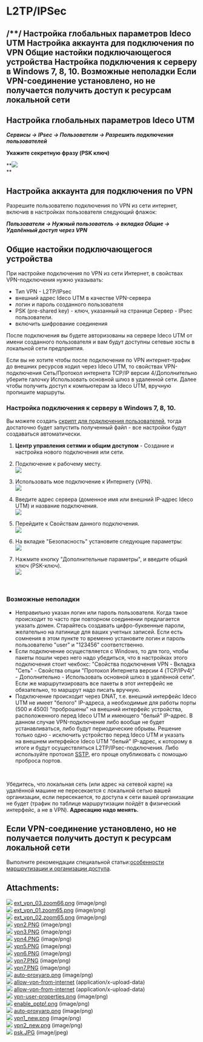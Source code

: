 # L2TP/IPSec

## /\*\*/ Настройка глобальных параметров Ideco UTM Настройка аккаунта для подключения по VPN Общие настойки подключающегося устройства Настройка подключения к серверу в Windows 7, 8, 10. Возможные неполадки Если VPN-соединение установлено, но не получается получить доступ к ресурсам локальной сети

## Настройка глобальных параметров Ideco UTM

***Сервисы -\> IPsec -\> Пользователи -\> Разрешить подключения
пользователей***

**Укажите секретную фразу (PSK ключ)**

**![](attachments/2261077/11436123.jpg)  
**

## Настройка аккаунта для подключения по VPN

Разрешите пользователю подключения по VPN из сети интернет, включив в
настройках пользователя следующий флажок:

***Пользователи -\> Нужный пользователь -\> вкладка Общие -\> Удалённый
доступ через VPN***

## Общие настойки подключающегося устройства

При настройке подключения по VPN из сети Интернет, в свойствах
VPN-подключения нужно указывать:

  - Тип VPN - L2TP/IPsec
  - внешний адрес Ideco UTM в качестве VPN-сервера
  - логин и пароль созданного пользователя
  - PSK (pre-shared key) - ключ, указанный на странице Сервер - IPsec
    пользователи.
  - включить шифрование соединения

После подключения вы будете авторизованы на сервере Ideco UTM от имени
созданного пользователя и вам будут доступны сетевые хосты в локальной
сети предприятия.

<div>

<div>

Если вы не хотите чтобы после подключения по VPN интернет-трафик до
внешних ресурсов ходил через Ideco UTM, то свойствах
VPN-подключения Сеть/Протокол интернета TCP/IP версии
4/Дополнительно уберите галочку Использовать основной шлюз в
удаленной сети. Далее чтобы получить доступ к компьютерам за Ideco
UTM, вручную пропишите маршруты.

</div>

</div>

### Настройка подключения к серверу в Windows 7, 8, 10.

Вы можете создать [скрипт для подключения
пользователей](Скрипт_автоматического_создания_пользовательских_подключений_по_L2TP_IPSec),
тогда достаточно будет запустить полученный файл - все настройки будут
создаваться автоматически.

1.  **Центр управления сетями и общим доступом** - Создание и настройка
    нового подключения или сети.  
      
2.  Подключение к рабочему месту.  
    ![](attachments/2261077/2424868.png)
3.  Использовать мое подключение к Интернету (VPN).  
    ![](attachments/2261077/2424869.png)
4.  Введите адрес сервера (доменное имя или внешний IP-адрес Ideco UTM)
    и название подключения.  
    ![](attachments/2261077/2424870.png)
5.  Перейдите к Свойствам данного подключения.  
    ![](attachments/2261077/2424871.png)
6.  На вкладке "Безопасность" установите следующие параметры:  
    ![](attachments/2261077/2424872.png)
7.  Нажмите кнопку "Дополнительные параметры", и введите общий ключ
    (PSK-ключ).  
    ![](attachments/2261077/2424873.png)

 

### Возможные неполадки

  - Неправильно указан логин или пароль пользователя. Когда такое
    происходит то часто при повторном соединении предлагается
    указать домен. Старайтесь создавать цифро-буквенные пароли,
    желательно на латинице для ваших учетных записей. Если есть
    сомнения в этом пункте то временно установите логин и пароль
    пользователю "user" и "123456" соответственно.
  - Если подключение осуществляется с Windows, то для того, чтобы пакеты
    пошли через него надо убедиться, что в настройках этого подключения
    стоит чекбокс: "Свойства подключения VPN - Вкладка "Сеть" -
    Свойства опции "Протокол Интернета версии 4 (TCP/IPv4)" -
    Дополнительно - Использовать основной шлюз в удалённой сети".
    Если же маршрутизировать все пакеты в этот интерфейс не
    обязательно, то маршрут надо писать вручную.
  - Подключение происходит через DNAT, т.е. внешний интерфейс Ideco UTM
    не имеет "белого" IP-адреса, а необходимые для работы порты (500 и
    4500) "проброшены" на внешний интерфейс устройства, расположенного
    перед Ideco UTM и имеющего "белый" IP-адрес. В данном случае
    VPN-подключение либо вообще не будет устанавливаться, либо будут
    периодические обрывы. Решение только одно - исключить устройство
    перед Ideco UTM и указать на внешнем интерфейсе Ideco UTM "белый"
    IP-адрес, к которому в итоге и будут
    осуществляться L2TP/IPsec-подключения. Либо
    используйте протокол [SSTP](SSTP), его проще опубликовать с
    помощью проброса портов.

 

<div>

<div>

Убедитесь, что локальная сеть (или адрес на сетевой карте) на удалённой
машине не пересекается с локальной сетью вашей организации, если
пересекается, то доступа к сети вашей организации не будет
(трафик по таблице маршрутизации пойдёт в физический интерфейс, а
не в VPN). **Адресацию надо менять.**

</div>

</div>

## Если VPN-соединение установлено, но не получается получить доступ к ресурсам локальной сети

Выполните рекомендации специальной статьи:[особенности маршрутизации и
организации доступа](Особенности_маршрутизации_и_организации_доступа).

<div class="pageSectionHeader">

## Attachments:

</div>

<div class="greybox" data-align="left">

![](images/icons/bullet_blue.gif)
[ext\_vpn\_03.zoom66.png](attachments/2261077/2424862.png) (image/png)  
![](images/icons/bullet_blue.gif)
[ext\_vpn\_01.zoom65.png](attachments/2261077/2424863.png) (image/png)  
![](images/icons/bullet_blue.gif)
[ext\_vpn\_02.zoom65.png](attachments/2261077/2424864.png) (image/png)  
![](images/icons/bullet_blue.gif)
[vpn2.PNG](attachments/2261077/2424868.png) (image/png)  
![](images/icons/bullet_blue.gif)
[vpn3.PNG](attachments/2261077/2424869.png) (image/png)  
![](images/icons/bullet_blue.gif)
[vpn4.PNG](attachments/2261077/2424870.png) (image/png)  
![](images/icons/bullet_blue.gif)
[vpn5.PNG](attachments/2261077/2424871.png) (image/png)  
![](images/icons/bullet_blue.gif)
[vpn6.PNG](attachments/2261077/2424872.png) (image/png)  
![](images/icons/bullet_blue.gif)
[vpn7.PNG](attachments/2261077/2424874.png) (image/png)  
![](images/icons/bullet_blue.gif)
[vpn7.PNG](attachments/2261077/2424873.png) (image/png)  
![](images/icons/bullet_blue.gif)
[auto-proxyarp.png](attachments/2261077/5472353.png) (image/png)  
![](images/icons/bullet_blue.gif)
[allow-vpn-from-internet](attachments/2261077/5472319)
(application/x-upload-data)  
![](images/icons/bullet_blue.gif)
[allow-vpn-from-internet](attachments/2261077/5472318)
(application/x-upload-data)  
![](images/icons/bullet_blue.gif)
[vpn-user-properties.png](attachments/2261077/5472323.png) (image/png)  
![](images/icons/bullet_blue.gif)
[enable\_pptp\!.png](attachments/2261077/5472351.png) (image/png)  
![](images/icons/bullet_blue.gif)
[auto-proxyarp.png](attachments/2261077/5472316.png) (image/png)  
![](images/icons/bullet_blue.gif)
[vpn1\_new.png](attachments/2261077/6357059.png) (image/png)  
![](images/icons/bullet_blue.gif)
[vpn2\_new.png](attachments/2261077/6357060.png) (image/png)  
![](images/icons/bullet_blue.gif)
[psk.JPG](attachments/2261077/11436123.jpg) (image/jpeg)  

</div>
